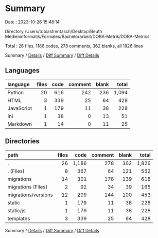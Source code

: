 # Summary

Date : 2023-10-26 15:48:14

Directory /Users/tobiastrentzsch/Desktop/Beuth Medieninformatik/Formales/Bachelorarbeit/DORA-Metrik/DORA-Metrics

Total : 26 files,  1186 codes, 278 comments, 362 blanks, all 1826 lines

Summary / [Details](details.md) / [Diff Summary](diff.md) / [Diff Details](diff-details.md)

## Languages
| language | files | code | comment | blank | total |
| :--- | ---: | ---: | ---: | ---: | ---: |
| Python | 20 | 616 | 242 | 236 | 1,094 |
| HTML | 3 | 339 | 25 | 64 | 428 |
| JavaScript | 1 | 179 | 11 | 38 | 228 |
| Ini | 1 | 38 | 0 | 13 | 51 |
| Markdown | 1 | 14 | 0 | 11 | 25 |

## Directories
| path | files | code | comment | blank | total |
| :--- | ---: | ---: | ---: | ---: | ---: |
| . | 26 | 1,186 | 278 | 362 | 1,826 |
| . (Files) | 8 | 367 | 64 | 121 | 552 |
| migrations | 14 | 301 | 178 | 139 | 618 |
| migrations (Files) | 2 | 92 | 34 | 39 | 165 |
| migrations/versions | 12 | 209 | 144 | 100 | 453 |
| static | 1 | 179 | 11 | 38 | 228 |
| static/js | 1 | 179 | 11 | 38 | 228 |
| templates | 3 | 339 | 25 | 64 | 428 |

Summary / [Details](details.md) / [Diff Summary](diff.md) / [Diff Details](diff-details.md)